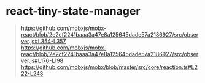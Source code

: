 # react-tiny-state-manager

> https://github.com/mobxjs/mobx-react/blob/2e2cf2241baaa3a47e8a125645dade57a2186927/src/observer.js#L354-L357  
> https://github.com/mobxjs/mobx-react/blob/2e2cf2241baaa3a47e8a125645dade57a2186927/src/observer.js#L176-L198  
> https://github.com/mobxjs/mobx/blob/master/src/core/reaction.ts#L222-L243  
